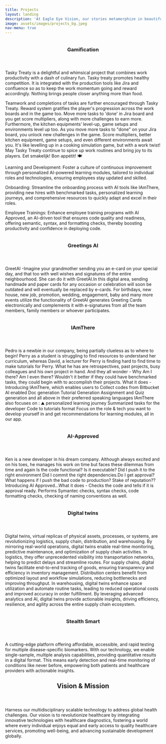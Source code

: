 ```yaml
---
title: Projects
layout: landing
description: 'At Eagle Eye Vision, our stories metamorphize in beautiful forms – <br />creative games, productive applications and innovative solutions!'
image: assets/images/projects_bg.jpeg
nav-menu: true
---
```


<!-- Main -->
<div id="main">

<!-- One -->
<!-- <section id="one">
	<div class="inner">
		<header class="major">
			<h2>Sed amet aliquam</h2>
		</header>
		<p>Nullam et orci eu lorem consequat tincidunt vivamus et sagittis magna sed nunc rhoncus condimentum sem. In efficitur ligula tate urna. Maecenas massa vel lacinia pellentesque lorem ipsum dolor. Nullam et orci eu lorem consequat tincidunt. Vivamus et sagittis libero. Nullam et orci eu lorem consequat tincidunt vivamus et sagittis magna sed nunc rhoncus condimentum sem. In efficitur ligula tate urna.</p>
	</div>
</section> -->

<!-- Two -->
<section id="two" class="spotlights">
	<section>
		<a href="generic.html" class="image">
			<img src="{% link assets/images/Gamification.jpg %}" alt="" data-position="center center" />
		</a>
		<div class="content">
			<div class="inner">
				<header class="major">
					<h3>Gamification</h3>
				</header>
				<p>Tasky Treaty is a delightful and whimsical project that combines work productivity with a dash of culinary fun. Tasky treaty promotes healthy competition. It is integrated with the production tools like Jira and confluence so as to keep the  work momentum going and reward accordingly. Nothing brings people closer anything more than food.</p> <p>Teamwork and completions of tasks are further encouraged through Tasky Treaty. Reward system gratifies the player's progression across the work boards and in the game too. Move more tasks to 'done' in Jira board and you get score multipliers, along with more challenges to earn more. Furthermore, the kitchen equipments’ level-up, game setups and environments level up too. As you move more tasks to "done" on your Jira board, you unlock new challenges in the game. Score multipliers, better kitchen equipment, game setups, and even different environments await you. It's like levelling up in a cooking simulation game, but with a work twist! May Tasky Treaty continue to spice up work routines and bring joy to its players. Eet smakelijk! Bon appétit! 🍽</p>
				<p>Learning and Development: Foster a culture of continuous improvement through personalized AI-powered learning modules, tailored to individual roles and technologies, ensuring employees stay updated and skilled.</p>
				<p>Onboarding: Streamline the onboarding process with AI tools like IAmThere, providing new hires with benchmarked tasks, personalized learning journeys, and comprehensive resources to quickly adapt and excel in their roles.</p>
				<p>Employee Trainings: Enhance employee training programs with AI Approved, an AI-driven tool that ensures code quality and readiness, offering semantic, syntax, and formatting checks, thereby boosting productivity and confidence in deploying code.</p>
			</div>
		</div>
	</section>
	<section>
		<a href="generic.html" class="image">
			<img src="{% link assets/images/greetAI.jpg %}" alt="" data-position="top center" />
		</a>
		<div class="content">
			<div class="inner">
				<header class="major">
					<h3>Greetings AI</h3>
				</header>
				<p>GreetAI -Imagine your grandmother sending you an e-card on your special day, and that too with well wishes and signatures of the entire neighbourhood. She can do it with GreetAI.In this digital area, sending handmade and paper cards for any occasion or celebration will soon be outdated and will eventually be replaced by e-cards. For birthdays, new house, new job, promotion, wedding, engagement, baby and many more events utilize the functionality of GreetAI generates Greeting Cards electronically and complements it with e-signatures from all the team members, family members or whoever participates.</p>
			</div>
		</div>
	</section>
	<section>
		<a href="generic.html" class="image">
			<img src="{% link assets/images/IAmThere.jpg %}" alt="" data-position="25% 25%" />
		</a>
		<div class="content">
			<div class="inner">
				<header class="major">
					<h3>IAmThere </h3>
				</header>
				<p>Pedro is a newbie in our company, being partially clueless as to where to begin! Perry as a student is struggling to find resources to understand her curriculum, whereas David, a lecturer for Perry is finding hard to find time to make tutorials for Perry. What he has are retrospectives, past projects, busy colleagues and his own project in hand. And they all wonder - Why Am I there? Am I even there? Wouldn't it better if they could have benchmarked tasks, they could begin with to accomplish their projects.				
				What it does - Introducing IAmThere, which enables users to Collect codes from Bitbucket AI enabled Doc generation Tutorial Generation Assignment and Quiz generation and all above in their preferred speaking languages IAmThere also focuses on : ⛰️ personalized learning journey Summarized tasks for the developer Code to tutorials format Focus on the role & tech you want to develop yourself in and get recommendations for learning modules, all in our app.</p>
			</div>
		</div>
	</section>
	<section>
		<a href="generic.html" class="image">
			<img src="{% link assets/images/AIApproved.jpg %}" alt="" data-position="25% 25%" />
		</a>
		<div class="content">
			<div class="inner">
				<header class="major">
					<h3>AI-Approved </h3>
				</header>
				<p>Ken is a new developer in his dream company. Although always excited and on his toes, he manages his work on time but faces these dilemmas from time and again Is the code functional? Is it executable? Did I push it to the right environment Did I commit the right dependencies.Do I get approval? What happens if I push the bad code to production? Stake of reputation?? Introducing AI Approved…What it does - Checks the code and tells if it is approval ready. Performs Symantec checks, syntax checks, code formatting checks, checking of naming conventions as well.</p>
			</div>
		</div>
	</section>
	<section>
		<a href="generic.html" class="image">
			<img src="{% link assets/images/digital-twin.png %}" alt="" data-position="25% 25%" />
		</a>
		<div class="content">
			<div class="inner">
				<header class="major">
					<h3>Digital twins </h3>
				</header>
				<p>Digital twins, virtual replicas of physical assets, processes, or systems, are revolutionizing logistics, supply chain, distribution, and warehousing. By mirroring real-world operations, digital twins enable real-time monitoring, predictive maintenance, and optimization of supply chain activities. In logistics, they offer unprecedented visibility into transportation networks, helping to predict delays and streamline routes. For supply chains, digital twins facilitate end-to-end tracking of goods, ensuring transparency and efficiency in inventory management. Distribution centers benefit from optimized layout and workflow simulations, reducing bottlenecks and improving throughput. In warehousing, digital twins enhance space utilization and automate routine tasks, leading to reduced operational costs and improved accuracy in order fulfillment. By leveraging advanced analytics and AI, digital twins provide actionable insights, driving efficiency, resilience, and agility across the entire supply chain ecosystem.</p>
			</div>
		</div>
	</section>
	<section>
		<a href="generic.html" class="image">
			<img src="{% link assets/images/StealthSmartLogo.png %}" alt="" data-position="25% 25%" />
		</a>
		<div class="content">
			<div class="inner">
				<header class="major">
					<h3>Stealth Smart </h3>
				</header>
				<p>A cutting-edge platform offering affordable, accessible, and rapid testing for multiple disease-specific biomarkers. With our technology, we enable single-sample, multiple analysis capabilities, providing quantitative results in a digital format. This means early detection and real-time monitoring of conditions like never before, empowering both patients and healthcare providers with actionable insights.</p>
			</div>
		</div>
	</section>
</section>

<!-- Three -->
<section id="three">
	<div class="inner">
		<header class="major">
			<h2>Vision & Mission</h2>
		</header>
		<p>Harness our multidisciplinary scalable technology to address global health challenges. Our vision is to revolutionize healthcare by integrating innovative technologies with healthcare diagnostics, fostering a world where every individual enjoys equal and early access to quality healthcare services, promoting well-being, and advancing sustainable development globally.</p>
	</div>
</section>

</div>
